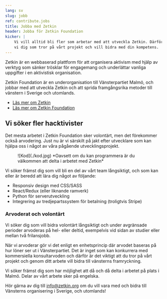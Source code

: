 ```yaml
---
lang: sv
slug: jobb
ref: contribute.jobs
title: Jobba med Zetkin
header: Jobba för Zetkin Foundation
kicker: |
    Vi vill alltid bli fler som arbetar med att utveckla Zetkin. Därför söker
    vi dig som tror på vårt projekt och vill bidra med din kompetens.
---
```


Zetkin är en webbaserad plattform för att organisera aktivism med hjälp av
verktyg som sänker trösklar för engagemang och underlättar vanliga
uppgifter i en aktivistisk organisation.

Zetkin Foundation är en underorganisation till Vänsterpartiet Malmö, och
jobbar med att utveckla Zetkin och att sprida framgångsrika metoder till
vänstern i Sverige och utomlands.

* [Läs mer om Zetkin](/sv/zetkin)
* [Läs mer om Zetkin Foundation](/sv/foundation)

## Vi söker fler hacktivister
Det mesta arbetet i Zetkin Foundation sker volontärt, men det förekommer också
arvodering. Just nu är vi särskilt på jakt efter utvecklare som kan hjälpa oss
i något av våra pågående utvecklingsprojekt.

<figure markdown="1">
![Kod](./kod.jpg)
*Oavsett om du kan programmera är du välkommen att delta i arbetet med Zetkin*
</figure>

Vi söker främst dig som vill bli en del av vårt team långsiktigt, och som kan
eller är beredd att lära dig något av följande:

* Responsiv design med CSS/SASS
* React/Redux (eller liknande ramverk)
* Python för serverutveckling
* Integrering av tredjepartssystem för betalning (troligtvis Stripe)

### Arvoderat och volontärt
Vi söker dig som vill bidra volontärt långsiktigt och under avgränsade perioder
arvoderas på hel- eller deltid, exempelvis vid sidan av studier eller mellan
två frilansjobb.

När vi arvoderar gör vi det enligt en enhetsprincip där arvodet baseras på
hur löner ser ut i Vänsterpartiet. Det är inget som kan konkurrera med
kommersiella konsultarvoden och därför är det viktigt att du tror på vårt
projekt och genom ditt arbete vill bidra till vänsterns framryckning.

Vi söker främst dig som har möjlighet att då och då delta i arbetet på
plats i Malmö. Delar av vårt arbete sker på engelska.

Hör gärna av dig till [info@zetkin.org](mailto:info@zetkin.org) om du vill
vara med och bidra till Vänsterns organisering i Sverige, och utomlands!
